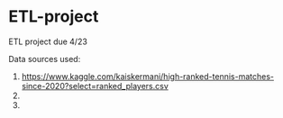 # ETL-project
ETL project due 4/23

Data sources used:
1. https://www.kaggle.com/kaiskermani/high-ranked-tennis-matches-since-2020?select=ranked_players.csv
2. 
3. 